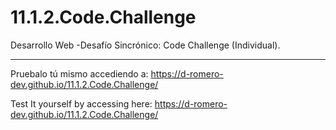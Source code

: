 # 11.1.2.Code.Challenge
Desarrollo Web -Desafío Sincrónico: Code Challenge (Individual).

----------------------------------------------------------------
Pruebalo tú mismo accediendo a: https://d-romero-dev.github.io/11.1.2.Code.Challenge/

Test It yourself by accessing here: https://d-romero-dev.github.io/11.1.2.Code.Challenge/
